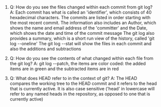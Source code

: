 1.	Q: How do you see the files changed within each commit from git log? 
A: Each commit has what is called an 'identifier', which consists of 40 hexadecimal characters. The commits are listed in order starting with the most recent commit. The information also includes an Author, which shows the name and email address of the 'committer' and the Date, which shows the date and time of the commit message
The git log also provides a summary, which is a short run view of the history, called 'git log --oneline' The git log --stat will show the files in each commit and also the additions and subtractions

2.	Q: How do you see the contents of what changed within each file from the git log?
A: git log --patch, the items are color coded: the added items are in green and the subtracted items are in red

3.	Q: What does HEAD refer to in the context of git? 
A: The HEAD compares the working tree to the HEAD commit and it refers to the head that is currently active. It is also case sensitive ('head' in lowercase will refer to any named heads in the repository, as opposed to one that is currently active)
